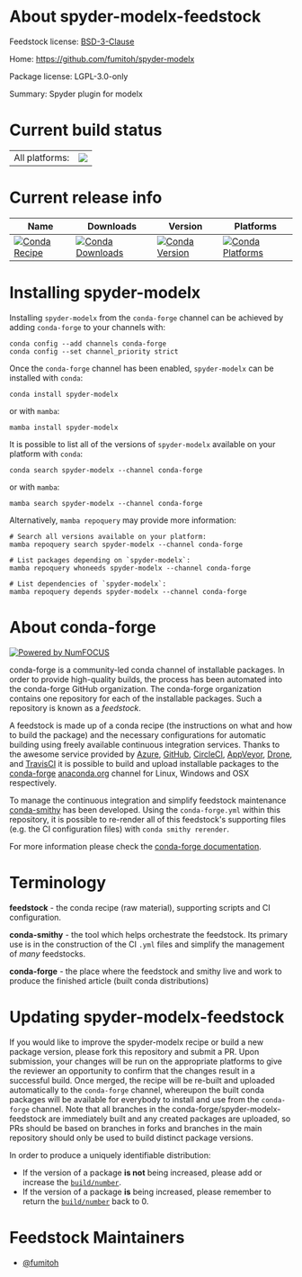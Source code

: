 About spyder-modelx-feedstock
=============================

Feedstock license: [BSD-3-Clause](https://github.com/conda-forge/spyder-modelx-feedstock/blob/main/LICENSE.txt)

Home: https://github.com/fumitoh/spyder-modelx

Package license: LGPL-3.0-only

Summary: Spyder plugin for modelx

Current build status
====================


<table><tr><td>All platforms:</td>
    <td>
      <a href="https://dev.azure.com/conda-forge/feedstock-builds/_build/latest?definitionId=15255&branchName=main">
        <img src="https://dev.azure.com/conda-forge/feedstock-builds/_apis/build/status/spyder-modelx-feedstock?branchName=main">
      </a>
    </td>
  </tr>
</table>

Current release info
====================

| Name | Downloads | Version | Platforms |
| --- | --- | --- | --- |
| [![Conda Recipe](https://img.shields.io/badge/recipe-spyder--modelx-green.svg)](https://anaconda.org/conda-forge/spyder-modelx) | [![Conda Downloads](https://img.shields.io/conda/dn/conda-forge/spyder-modelx.svg)](https://anaconda.org/conda-forge/spyder-modelx) | [![Conda Version](https://img.shields.io/conda/vn/conda-forge/spyder-modelx.svg)](https://anaconda.org/conda-forge/spyder-modelx) | [![Conda Platforms](https://img.shields.io/conda/pn/conda-forge/spyder-modelx.svg)](https://anaconda.org/conda-forge/spyder-modelx) |

Installing spyder-modelx
========================

Installing `spyder-modelx` from the `conda-forge` channel can be achieved by adding `conda-forge` to your channels with:

```
conda config --add channels conda-forge
conda config --set channel_priority strict
```

Once the `conda-forge` channel has been enabled, `spyder-modelx` can be installed with `conda`:

```
conda install spyder-modelx
```

or with `mamba`:

```
mamba install spyder-modelx
```

It is possible to list all of the versions of `spyder-modelx` available on your platform with `conda`:

```
conda search spyder-modelx --channel conda-forge
```

or with `mamba`:

```
mamba search spyder-modelx --channel conda-forge
```

Alternatively, `mamba repoquery` may provide more information:

```
# Search all versions available on your platform:
mamba repoquery search spyder-modelx --channel conda-forge

# List packages depending on `spyder-modelx`:
mamba repoquery whoneeds spyder-modelx --channel conda-forge

# List dependencies of `spyder-modelx`:
mamba repoquery depends spyder-modelx --channel conda-forge
```


About conda-forge
=================

[![Powered by
NumFOCUS](https://img.shields.io/badge/powered%20by-NumFOCUS-orange.svg?style=flat&colorA=E1523D&colorB=007D8A)](https://numfocus.org)

conda-forge is a community-led conda channel of installable packages.
In order to provide high-quality builds, the process has been automated into the
conda-forge GitHub organization. The conda-forge organization contains one repository
for each of the installable packages. Such a repository is known as a *feedstock*.

A feedstock is made up of a conda recipe (the instructions on what and how to build
the package) and the necessary configurations for automatic building using freely
available continuous integration services. Thanks to the awesome service provided by
[Azure](https://azure.microsoft.com/en-us/services/devops/), [GitHub](https://github.com/),
[CircleCI](https://circleci.com/), [AppVeyor](https://www.appveyor.com/),
[Drone](https://cloud.drone.io/welcome), and [TravisCI](https://travis-ci.com/)
it is possible to build and upload installable packages to the
[conda-forge](https://anaconda.org/conda-forge) [anaconda.org](https://anaconda.org/)
channel for Linux, Windows and OSX respectively.

To manage the continuous integration and simplify feedstock maintenance
[conda-smithy](https://github.com/conda-forge/conda-smithy) has been developed.
Using the ``conda-forge.yml`` within this repository, it is possible to re-render all of
this feedstock's supporting files (e.g. the CI configuration files) with ``conda smithy rerender``.

For more information please check the [conda-forge documentation](https://conda-forge.org/docs/).

Terminology
===========

**feedstock** - the conda recipe (raw material), supporting scripts and CI configuration.

**conda-smithy** - the tool which helps orchestrate the feedstock.
                   Its primary use is in the construction of the CI ``.yml`` files
                   and simplify the management of *many* feedstocks.

**conda-forge** - the place where the feedstock and smithy live and work to
                  produce the finished article (built conda distributions)


Updating spyder-modelx-feedstock
================================

If you would like to improve the spyder-modelx recipe or build a new
package version, please fork this repository and submit a PR. Upon submission,
your changes will be run on the appropriate platforms to give the reviewer an
opportunity to confirm that the changes result in a successful build. Once
merged, the recipe will be re-built and uploaded automatically to the
`conda-forge` channel, whereupon the built conda packages will be available for
everybody to install and use from the `conda-forge` channel.
Note that all branches in the conda-forge/spyder-modelx-feedstock are
immediately built and any created packages are uploaded, so PRs should be based
on branches in forks and branches in the main repository should only be used to
build distinct package versions.

In order to produce a uniquely identifiable distribution:
 * If the version of a package **is not** being increased, please add or increase
   the [``build/number``](https://docs.conda.io/projects/conda-build/en/latest/resources/define-metadata.html#build-number-and-string).
 * If the version of a package **is** being increased, please remember to return
   the [``build/number``](https://docs.conda.io/projects/conda-build/en/latest/resources/define-metadata.html#build-number-and-string)
   back to 0.

Feedstock Maintainers
=====================

* [@fumitoh](https://github.com/fumitoh/)

